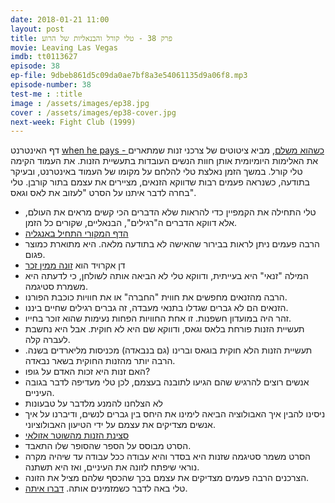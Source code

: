 ```yaml
---
date: 2018-01-21 11:00
layout: post
title: פרק 38 - טלי קורל והבנאליות של הרוע
movie: Leaving Las Vegas
imdb: tt0113627
episode: 38
ep-file: 9dbeb861d5c09da0ae7bf8a3e54061135d9a06f8.mp3
episode-number: 38
test-me : :title
image : /assets/images/ep38.jpg
cover : /assets/images/ep38-cover.jpg
next-week: Fight Club (1999)
---
```

דף האינטרנט [when he pays - כשהוא משלם](https://www.facebook.com/When-He-Pays-953331571347707/), מביא ציטוטים של צרכני זנות שמתארים את האלימות היומיומית אותן חוות הנשים העובדות בתעשיית הזנות.
את העמוד הקימה טלי קורל. במשך הזמן נאלצת טלי להלחם על מקומו של העמוד באינטרנט, ובעיקר בתודעה, כשנראה פעמים רבות שדווקא הזנאים, מציירים את עצמם בתור קורבן.
טלי בחרה לדבר איתנו על הסרט "לעזוב את לאס וגאס".

* טלי התחילה את הקמפיין כדי להראות שלא הדברים הכי קשים מראים את העולם, אלא דווקא הדברים ה"רגילים", הבנאליים, שקורים כל הזמן.
* [הדף המקורי התחיל באנגליה](http://the-invisible-men.tumblr.com/)
* הרבה פעמים ניתן לראות בבירור שהאישה לא בתודעה מלאה. היא מתוארת כמוצר פגום.
* דן אקרויד הוא [זונה ממין זכר](http://www.nbc.com/saturday-night-live/video/fred-garvin-male-prostitute/n8669?snl=1)
* המילה "זנאי" היא בעייתית, ודווקא טלי לא הביאה אותה לשולחן, כי לדעתה היא משמרת סטיגמה.
* הרבה מהזנאים מחפשים את חווית "החברה" או את חוויות כוכבת הפורנו.
* הזנאים הם לא גברים שגדלו בתנאי מעבדה, זה גברים רגילים שחיים ביננו.
* זהר היה במועדון חשפנות. זו אחת החוויות הפחות נעימות שהוא זוכר בחייו.
* תעשיית הזנות פורחת בלאס וגאס, ודווקא שם היא לא חוקית. אבל היא נחשבת לעברה קלה.
* תעשיית הזנות הלא חוקית בוגאס וברינו (גם בנבאדה) מכניסות מליארדים בשנה. הרבה יותר מהזנות החוקית בשאר נבאדה.
* האם זנות היא זכות האדם על גופו?
* אנשים רוצים להרגיש שהם הגיעו לתובנה בעצמם, לכן טלי מעדיפה לדבר בגובה העיניים. 
* לא הצלחנו להמנע מלדבר על טבעונות
* ניסינו להבין איך האבולוציה הביאה לימינו את היחס בין גברים לנשים, ודיברנו על איך אנשים מצדיקים את עצמם על ידי הטיעון האבולוציוני.
* [סצינת הזנות מהשוטר אזולאי](https://youtu.be/srHDYKsQ9AE?t=36m55s)
* הסרט מבוסס על הספר שהסופר שלו התאבד.
* הסרט משמר סטיגמה שזנות היא בסדר והיא עבודה ככל עבודה עד שיהיה מקרה נוראי שיפתח לזונה את העיניים, ואז היא תשתנה.
* הצרכנים הרבה פעמים מצדיקים את עצמם בכך שהכסף שלהם מציל את הזונה.
* טלי באה לדבר כשמזמינים אותה. [דברו איתה](https://www.facebook.com/todaa.tk).
